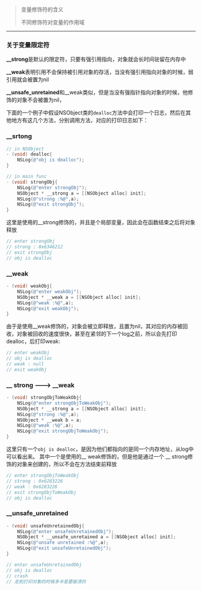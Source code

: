 > 变量修饰符的含义
>
> 不同修饰符对变量的作用域

---

### 关于变量限定符

**__strong**是默认的限定符，只要有强引用指向，对象就会长时间驻留在内存中

**__weak**表明引用不会保持被引用对象的存活，当没有强引用指向对象的时候，弱引用就会被置为nil

**__unsafe_unretained**和__weak类似，但是当没有强指针指向对象的时候，他修饰的对象不会被置为nil，

下面的一个例子中假设NSObject类的`dealloc`方法中会打印一个日志，然后在其他地方有这几个方法，分别调用方法，对应的打印日志如下：



### __srtong

```objective-c
// in NSObject
- (void) dealloc{
    NSLog(@"obj is dealloc");    
}

// in main func
- (void) strongObj{
    NSLog(@"enter strongObj");
    NSObject * __strong a = [[NSObject alloc] init];
    NSLog(@"strong :%@",a);
    NSLog(@"exit strongObj");
}
```

这里是使用的__strong修饰的，并且是个局部变量，因此会在函数结束之后将对象释放

```objective-c
// enter strongObj
// strong : 0x6346212
// exit strongObj
// obj is dealloc
```



### __weak

```objective-c
- (void) weakObj{
    NSLog(@"enter weakObj");
    NSObject * __weak a = [[NSObject alloc] init];
    NSLog(@"weak :%@",a);
    NSLog(@"exit weakObj");
}
```
由于是使用__weak修饰的，对象会被立即释放，且置为nil，其对应的内存被回收，对象被回收的速度很快，甚至在紧邻的下一个log之前，所以会先打印dealloc，后打印weak:
```objective-c
// enter weakObj
// obj is dealloc
// weak : null
// exit weakObj
```



###  __ strong --->  __weak

```objective-c
- (void) strongObjToWeakObj{
    NSLog(@"enter strongObjToWeakObj");
    NSObject * __strong a = [[NSObject alloc] init];
    NSLog(@"strong :%@",a);
    NSObject * __weak b = a;
    NSLog(@"weak :%@",a);
    NSLog(@"exit strongObjToWeakObj");
}
```
这里只有一个`obj is dealloc`，是因为他们都指向的是同一个内存地址，从log中可以看出来。
其中一个是使用的__ weak修饰的，但是他是通过一个 __ strong修饰的对象来创建的，所以不会在方法结束前释放
```objective-c
// enter strongObjToWeakObj
// strong : 0x6283226
// weak : 0x6283226
// exit strongObjToWeakObj
// obj is dealloc
```



### __unsafe_unretained

```objective-c
- (void) unsafeUnretainedObj{
    NSLog(@"enter unsafeUnretainedObj");
    NSObject * __unsafe_unretained a = [[NSObject alloc] init];
    NSLog(@"unsafe unretained :%@",a);
    NSLog(@"exit unsafeUnretainedObj");
}

// enter unsafeUnretainedObj
// obj is dealloc
// crash
// 走到打印对象的时候多半是要崩溃的
```


